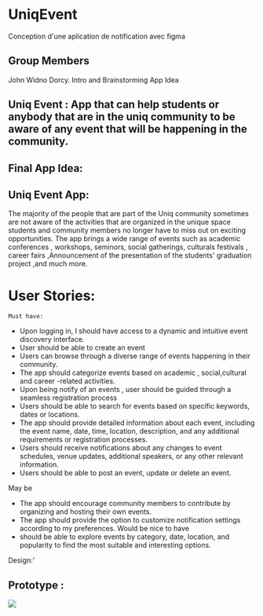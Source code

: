 # UniqEvent
Conception d'une aplication de notification avec figma

## Group Members
John Widno Dorcy.
Intro and Brainstorming App Idea

## Uniq Event : App that can help students or anybody that are in the uniq community to be aware of any event that will be happening in the community.

## Final App Idea:
## Uniq Event  App:
The majority of the people that are part of the Uniq community sometimes are not aware of the activities that are organized in the unique space students and community members no longer have to miss out on exciting opportunities. The app brings a wide range of events such as academic conferences , workshops, seminors, social gatherings, culturals festivals , career fairs ,Announcement of the presentation of the students' graduation project ,and much more.

# User Stories:
	Must have:
- Upon logging in, I should have access to a dynamic and intuitive event discovery interface.
- User should be able to create an event
- Users can browse through a diverse range of events happening in their community.
- The app should categorize events  based on academic , social,cultural and career -related activities.
- Upon being notify of an events , user should be guided through a seamless registration process
- Users should be able to search for events based on specific keywords, dates or locations.
- The app should provide detailed information about each event, including the event name, date, time, location, description, and any additional requirements or registration processes.
- Users should receive notifications about any changes to event schedules, venue updates, additional speakers, or any other relevant information.
- Users should be able to post an event, update or delete an event.
	
May be
- The app should encourage community members to contribute by organizing and hosting their own events.
- The app should provide the option to customize notification settings according to my preferences.
Would be nice to have
- should be able to explore events by category, date, location, and popularity to find the most suitable and interesting options.

Design:’



## Prototype : 

  <img src="https://github.com/johnwidno/UniqEvent/assets/100108327/2953f1ba-8afb-4cf9-a678-4842e29c0980"><br>
